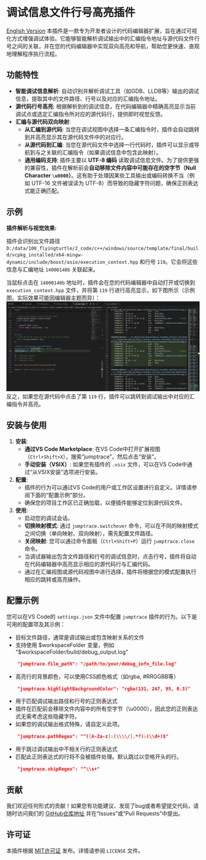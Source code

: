 # 调试信息文件行号高亮插件
[English Version](README_en.md)
本插件是一款专为开发者设计的代码编辑器扩展，旨在通过可视化方式增强调试体验。它能够智能解析调试输出中的汇编指令地址与源代码文件行号之间的关联，并在您的代码编辑器中实现双向高亮和导航，帮助您更快速、直观地理解程序执行流程。

## 功能特性

* **智能调试信息解析**: 自动识别并解析调试工具（如GDB、LLDB等）输出的调试信息，提取其中的文件路径、行号以及对应的汇编指令地址。
* **源代码行号高亮**: 根据解析到的调试信息，在代码编辑器中精确高亮显示当前调试点或选定汇编指令所对应的源代码行，提供即时视觉反馈。
* **汇编与源代码双向映射**:
    * **从汇编到源代码**: 当您在调试视图中选择一条汇编指令时，插件会自动跳转到并高亮显示其在源代码文件中的对应行。
    * **从源代码到汇编**: 当您在源代码文件中选择一行代码时，插件可以显示或导航到与之关联的汇编指令（如果调试信息中包含此映射）。
    * **通用编码支持**: 插件主要以 **UTF-8 编码** 读取调试信息文件。为了提供更强的兼容性，插件在解析前会**自动移除文件内容中可能存在的空字节（Null Character `\u0000`）**。这有助于处理因某些工具输出或编码转换不当（例如 UTF-16 文件被误读为 UTF-8）而导致的隐藏字符问题，确保正则表达式能正确匹配。
## 示例
**插件解析与视觉效果:**

插件会识别出文件路径 `D:/data/100_flyingturtle/2_code/c++/windows/source/template/final/build/vcpkg_installed/x64-mingw-dynamic/include/boost/asio/execution_context.hpp` 和行号 `119`。它会将这些信息与汇编地址 `14000148b` 关联起来。

当鼠标点击在 `14000148b` 地址时，插件会在您的代码编辑器中自动打开或切换到 `execution_context.hpp` 文件，并将第 `119` 行进行高亮显示，如下图所示（示例图，实际效果可能因编辑器主题而异）：
![alt text](image-1.png)
反之，如果您在源代码中点击了第 `119` 行，插件可以跳转到调试输出中对应的汇编指令并高亮。

## 安装与使用

1.  **安装**:
    * **通过VS Code Marketplace**: 在VS Code中打开扩展视图（`Ctrl+Shift+X`），搜索“jumptrace”，然后点击“安装”。
    * **手动安装（VSIX）**: 如果您有插件的 `.vsix` 文件，可以在VS Code中通过“从VSIX安装”选项进行安装。
2.  **配置**:
    * 插件的行为可以通过VS Code的用户或工作区设置进行自定义。详情请参阅下面的“配置示例”部分。
    * 确保您的项目工作区已正确加载，以便插件能够定位到源代码文件。
3.  **使用**:
    * 启动您的调试会话。
    * **切换映射模式**: 通过 `jumptrace.switchover` 命令，可以在不同的映射模式之间切换（单向映射、双向映射），需先配置文件路径。
    * **关闭映射**: 您可以通过命令面板（`Ctrl+Shift+P`）运行 `jumptrace.close` 命令。
    * 当调试器输出包含文件路径和行号的调试信息时，点击行号，插件将自动在代码编辑器中高亮显示相应的源代码行与汇编代码。
    * 通过在汇编视图或源代码视图中进行选择，插件将根据您的模式配置执行相应的跳转或高亮操作。

## 配置示例
您可以在VS Code的 `settings.json` 文件中配置 `jumptrace` 插件的行为。以下是可用的配置项及其示例：


- 目标文件路径，通常是调试输出或包含映射关系的文件
- 支持使用 $workspaceFolder 变量，例如 "$workspaceFolder/build/debug_output.log"
```json 
    "jumptrace.file_path": "/path/to/your/debug_info_file.log"
```
- 高亮行的背景颜色，可以使用CSS颜色格式（如rgba, #RRGGBB等）
```json
    "jumptrace.highlightBackgroundColor": "rgba(131, 247, 95, 0.3)"
```
- 用于匹配调试输出路径和行号的正则表达式
- 插件在匹配前会移除文件内容中的所有空字节（\u0000），因此您的正则表达式无需考虑这些隐藏字符。
- 如果您的调试输出格式特殊，请自定义此项。
```json
    "jumptrace.pathRegex": "^([A-Za-z]:[\\\\/].*?):(\\d+)$"
```
- 用于跳过调试输出中不相关行的正则表达式
- 匹配此正则表达式的行将不会被插件处理。默认跳过以空格开头的行。
```json
    "jumptrace.skipRegex": "^\\s+"
```

## 贡献

我们欢迎任何形式的贡献！如果您有功能建议、发现了bug或者希望提交代码，请随时访问我们的 [GitHub仓库地址](https://github.com/flyingturtle543/vscode_jumptrace) 并在“Issues”或“Pull Requests”中提出。

## 许可证
本插件根据 [MIT许可证](LICENSE) 发布。详情请参阅 `LICENSE` 文件。